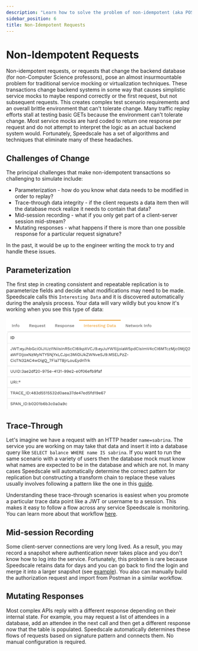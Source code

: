 ```yaml
---
description: "Learn how to solve the problem of non-idempotent (aka POST or update), requests during load testing, regression and environment replication."
sidebar_position: 6
title: Non-Idempotent Requests
---
```


# Non-Idempotent Requests

Non-idempotent requests, or requests that change the backend database (for non-Computer Science professors), pose an almost insurmountable problem for traditional service mocking or virtualization techniques. These transactions change backend systems in some way that causes simplistic service mocks to maybe respond correctly or the first request, but not subsequent requests. This creates complex test scenario requirements and an overall brittle environment that can't tolerate change. Many traffic replay efforts stall at testing basic GETs because the environment can't tolerate change. Most service mocks are hard coded to return one response per request and do not attempt to interpret the logic as an actual backend system would. Fortunately, Speedscale has a set of algorithms and techniques that eliminate many of these headaches. 

## Challenges of Change

The principal challenges that make non-idempotent transactions so challenging to simulate include:

* Parameterization - how do you know what data needs to be modified in order to replay?
* Trace-through data integrity - if the client requests a data item then will the database mock realize it needs to contain that data?
* Mid-session recording - what if you only get part of a client-server session mid-stream?
* Mutating responses - what happens if there is more than one possible response for a particular request signature?

In the past, it would be up to the engineer writing the mock to try and handle these issues.

## Parameterization

The first step in creating consistent and repeatable replication is to parameterize fields and decide what modifications may need to be made. Speedscale calls this `Interesting Data` and it is discovered automatically during the analysis process. Your data will vary wildly but you know it's working when you see this type of data:

![interesting-data](./idempotent/interesting-data.png)

## Trace-Through

Let's imagine we have a request with an HTTP header `name=sabrina`. The service you are working on may take that data and insert it into a database query like `SELECT balance WHERE name IS sabrina`. If you want to run the same scenario with a variety of users then the database mock must know what names are expected to be in the database and which are not. In many cases Speedscale will automatically determine the correct pattern for replication but constructing a transform chain to replace these values usually involves following a pattern like the one in this [guide](../guides/smart_replace.md).

Understanding these trace-through scenarios is easiest when you promote a particular trace data point like a JWT or username to a session. This makes it easy to follow a flow across any service Speedscale is monitoring. You can learn more about that workflow [here](../guides/identify-session.md).

## Mid-session Recording

Some client-server connections are very long lived. As a result, you may record a snapshot where authentication never takes place and you don't know how to log into the service. Fortunately, this problem is rare because Speedscale retains data for days and you can go back to find the login and merge it into a larger snapshot (see [example](../guides/replay/multi-service-replay.md#merge-snapshots)). You also can manually build the authorization request and import from Postman in a similar workflow.

## Mutating Responses

Most complex APIs reply with a different response depending on their internal state. For example, you may request a list of attendees in a database, add an attendee in the next call and then get a different response now that the table is populated. Speedscale automatically determines these flows of requests based on signature pattern and connects them. No manual configuration is required.

